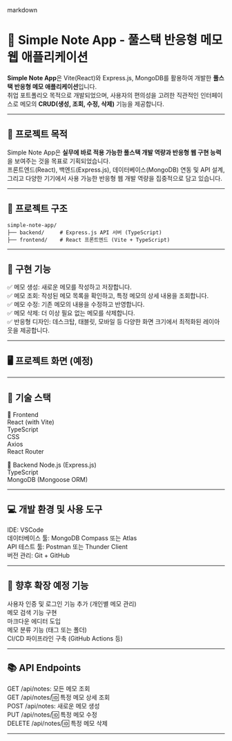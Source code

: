 markdown


# 📝 Simple Note App - 풀스택 반응형 메모 웹 애플리케이션

**Simple Note App**은 Vite(React)와 Express.js, MongoDB를 활용하여 개발한 **풀스택 반응형 메모 애플리케이션**입니다.  
취업 포트폴리오 목적으로 개발되었으며, 사용자의 편의성을 고려한 직관적인 인터페이스로 메모의 **CRUD(생성, 조회, 수정, 삭제)** 기능을 제공합니다.

---

## 🎯 프로젝트 목적

Simple Note App은 **실무에 바로 적용 가능한 풀스택 개발 역량과 반응형 웹 구현 능력**을 보여주는 것을 목표로 기획되었습니다.  
프론트엔드(React), 백엔드(Express.js), 데이터베이스(MongoDB) 연동 및 API 설계, 그리고 다양한 기기에서 사용 가능한 반응형 웹 개발 역량을 집중적으로 담고 있습니다.

---

## 📁 프로젝트 구조

```text
simple-note-app/
├── backend/     # Express.js API 서버 (TypeScript)
├── frontend/    # React 프론트엔드 (Vite + TypeScript)
```
---

## 🚀 구현 기능
✅ 메모 생성: 새로운 메모를 작성하고 저장합니다.  
✅ 메모 조회: 작성된 메모 목록을 확인하고, 특정 메모의 상세 내용을 조회합니다.  
✅ 메모 수정: 기존 메모의 내용을 수정하고 반영합니다.  
✅ 메모 삭제: 더 이상 필요 없는 메모를 삭제합니다.  
✅ 반응형 디자인: 데스크탑, 태블릿, 모바일 등 다양한 화면 크기에서 최적화된 레이아웃을 제공합니다.  

---

## 🖥️ 프로젝트 화면 (예정)


---

## 🧩 기술 스택

📌 Frontend  
React (with Vite)  
TypeScript  
CSS  
Axios  
React Router  

📌 Backend
Node.js (Express.js)  
TypeScript  
MongoDB (Mongoose ORM)  

---

## 💻 개발 환경 및 사용 도구
IDE: VSCode  
데이터베이스 툴: MongoDB Compass 또는 Atlas  
API 테스트 툴: Postman 또는 Thunder Client  
버전 관리: Git + GitHub  

---

## 📌 향후 확장 예정 기능

사용자 인증 및 로그인 기능 추가 (개인별 메모 관리)  
메모 검색 기능 구현  
마크다운 에디터 도입  
메모 분류 기능 (태그 또는 폴더)  
CI/CD 파이프라인 구축 (GitHub Actions 등)  

---

## 📚 API Endpoints

GET /api/notes: 모든 메모 조회  
GET /api/notes/:id: 특정 메모 상세 조회  
POST /api/notes: 새로운 메모 생성  
PUT /api/notes/:id: 특정 메모 수정  
DELETE /api/notes/:id: 특정 메모 삭제  

---
